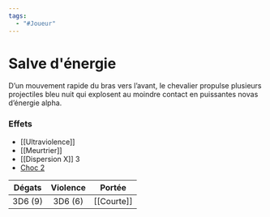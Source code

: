 ```yaml
---
tags:
  - "#Joueur"
---
```

# Salve d'énergie

D’un mouvement rapide du bras vers l’avant, le chevalier propulse plusieurs projectiles bleu nuit qui explosent au moindre contact en puissantes novas d’énergie alpha.

### Effets

- [[Ultraviolence]]
- [[Meurtrier]]
- [[Dispersion X]] 3
- [Choc 2](Choc)

| Dégats  | Violence |   Portée   |
| :-----: | :------: | :--------: |
| 3D6 (9) | 3D6 (6)  | [[Courte]] |
